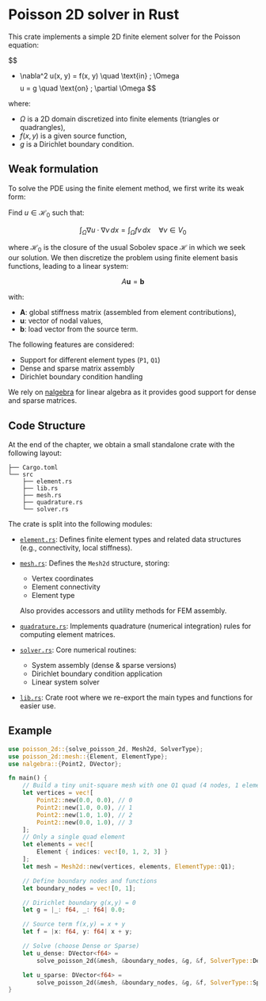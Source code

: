 # Poisson 2D solver in Rust

This crate implements a simple 2D finite element solver for the Poisson equation:

$$
- \nabla^2 u(x, y) = f(x, y) \quad \text{in} \; \Omega
$$
$$
u = g \quad \text{on} \; \partial \Omega
$$

where:
- $\Omega$ is a 2D domain discretized into finite elements (triangles or quadrangles),
- $f(x, y)$ is a given source function,
- $g$ is a Dirichlet boundary condition.

## Weak formulation

To solve the PDE using the finite element method, we first write its weak form:

Find $u \in \mathcal{H}_0$ such that:

$$
\int_{\Omega} \nabla u \cdot \nabla v \, dx = \int_{\Omega} f v \, dx
\quad \forall v \in V_0
$$

where $\mathcal{H}_0$ is the closure of the usual Sobolev space $\mathcal{H}$ in which we seek our solution. We then discretize the problem using finite element basis functions, leading to a linear system:

$$
A \mathbf{u} = \mathbf{b}
$$

with:
- **A**: global stiffness matrix (assembled from element contributions),
- **u**: vector of nodal values,
- **b**: load vector from the source term.

The following features are considered:
- Support for different element types (`P1`, `Q1`)
- Dense and sparse matrix assembly
- Dirichlet boundary condition handling

We rely on [nalgebra](https://docs.rs/nalgebra/latest/nalgebra/) for linear algebra as it provides good support for dense and sparse matrices.

## Code Structure

At the end of the chapter, we obtain a small standalone crate with the following layout:
```text
├── Cargo.toml
└── src
    ├── element.rs
    ├── lib.rs
    ├── mesh.rs
    ├── quadrature.rs
    └── solver.rs
```

The crate is split into the following modules:

- [`element.rs`](src/element.rs): Defines finite element types and related data structures (e.g., connectivity, local stiffness).

- [`mesh.rs`](src/mesh.rs): Defines the `Mesh2d` structure, storing:
    - Vertex coordinates
    - Element connectivity
    - Element type

    Also provides accessors and utility methods for FEM assembly.

- [`quadrature.rs`](src/quadrature.rs): Implements quadrature (numerical integration) rules for computing element matrices.

- [`solver.rs`](src/solver.rs): Core numerical routines:
    - System assembly (dense & sparse versions)
    - Dirichlet boundary condition application
    - Linear system solver

- [`lib.rs`](src/lib.rs): Crate root where we re-export the main types and functions for easier use.

## Example

```rust
use poisson_2d::{solve_poisson_2d, Mesh2d, SolverType};
use poisson_2d::mesh::{Element, ElementType};
use nalgebra::{Point2, DVector};

fn main() {
    // Build a tiny unit-square mesh with one Q1 quad (4 nodes, 1 element)
    let vertices = vec![
        Point2::new(0.0, 0.0), // 0
        Point2::new(1.0, 0.0), // 1
        Point2::new(1.0, 1.0), // 2
        Point2::new(0.0, 1.0), // 3
    ];
    // Only a single quad element
    let elements = vec![
        Element { indices: vec![0, 1, 2, 3] }
    ];
    let mesh = Mesh2d::new(vertices, elements, ElementType::Q1);

    // Define boundary nodes and functions
    let boundary_nodes = vec![0, 1];

    // Dirichlet boundary g(x,y) = 0
    let g = |_: f64, _: f64| 0.0;

    // Source term f(x,y) = x + y
    let f = |x: f64, y: f64| x + y;

    // Solve (choose Dense or Sparse)
    let u_dense: DVector<f64> =
        solve_poisson_2d(&mesh, &boundary_nodes, &g, &f, SolverType::Dense);

    let u_sparse: DVector<f64> =
        solve_poisson_2d(&mesh, &boundary_nodes, &g, &f, SolverType::Sparse);
}
```
